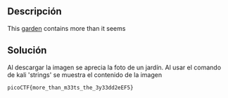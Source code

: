 ## Descripción
This [garden](https://jupiter.challenges.picoctf.org/static/4153422e18d40363e7ffc7e15a108683/garden.jpg) contains more than it seems

## Solución
Al descargar la imagen se aprecia la foto de un jardín.
Al usar el comando de kali 'strings' se muestra el contenido de la imagen
```
picoCTF{more_than_m33ts_the_3y33dd2eEF5}
```
